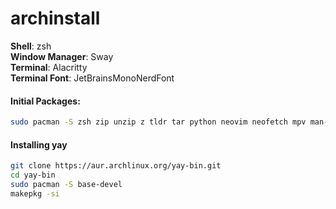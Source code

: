 # archinstall

**Shell**: zsh  
**Window Manager**: Sway  
**Terminal**: Alacritty  
**Terminal Font**: JetBrainsMonoNerdFont  

#### Initial Packages:
```sh
sudo pacman -S zsh zip unzip z tldr tar python neovim neofetch mpv man-db make lolcat ipv gcc fzf dunst cgra cmatrix curl bluez-utils bluez blueman bat alacritty 1password
```

#### Installing yay
```sh
git clone https://aur.archlinux.org/yay-bin.git
cd yay-bin
sudo pacman -S base-devel
makepkg -si
```
